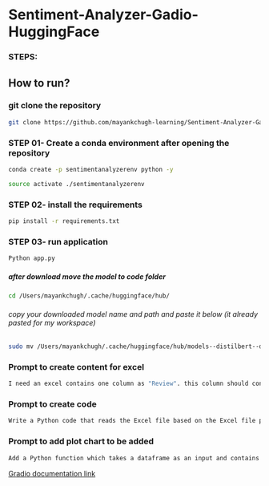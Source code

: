 # Sentiment-Analyzer-Gadio-HuggingFace

### STEPS:
## How to run? 

### git clone the repository

```bash
git clone https://github.com/mayankchugh-learning/Sentiment-Analyzer-Gadio-HuggingFace.git
```

### STEP 01- Create a conda environment after opening the repository
```bash
conda create -p sentimentanalyzerenv python -y
```

```bash
source activate ./sentimentanalyzerenv
```

### STEP 02- install the requirements
```bash
pip install -r requirements.txt
```

### STEP 03- run application
```bash
Python app.py
```

##### after download move the model to code folder
```bash
cd /Users/mayankchugh/.cache/huggingface/hub/
```
###### copy your downloaded model name and path and paste it below (it already pasted for my workspace)
```bash 
sudo mv /Users/mayankchugh/.cache/huggingface/hub/models--distilbert--distilbert-base-uncased-finetuned-sst-2-english /Users/mayankchugh/gitRepos/mayankchugh.learning/Sentiment-Analyzer-Gadio-HuggingFace/Models/models--distilbert--distilbert-base-uncased-finetuned-sst-2-english
```

### Prompt to create content for excel
```bash
I need an excel contains one column as "Review". this column should contain atleast 10 customer comments of product. 5 comments should be positive and 5 negative. comments should not be more that 1 liner.
```

### Prompt to create code
```bash
Write a Python code that reads the Excel file based on the Excel file path provided as input for the function. the file has reviews; it should call a function get sentiment and return me the data frame that contains both reviews as well as corresponding sentiment. Also, Check if the 'Review' column is in the Dataframe - raise an error if it does not exist. add gradio as frontend for user to upload file
```

### Prompt to add plot chart to be added

```bash
Add a Python function which takes a dataframe as an input and contains 2 columns, (Review & Sentiment - Positive, Negative) and it will return an object of bar chart that can be passed to the Gradio tool to plot a chart in gradio UI
```


[Gradio documentation link](https://www.gradio.app/docs/gradio/file)